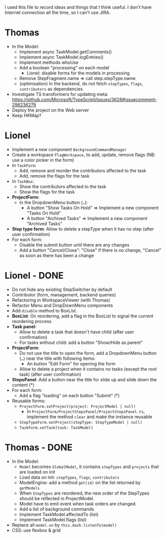 I used this file to record ideas and things that I think useful. I don't have Internet connection all
the time, so I can't use JIRA.

# Thomas

- In the Model:
  - Implement async TaskModel.getComments()
  - Implement async TaskModel.logEntries()
  - Implement methods whoUse
  - Add a boolean "processing" on each model
    - Lionel: disable forms for the models in processing
  - Remove StepFragment.name => call step.stepType.name
  - (optimisation) In the backend, do not fetch `stepTypes`, `flags`, `contributors` as dependencies
- Investigate TS transformers for updating meta: https://github.com/Microsoft/TypeScript/issues/3628#issuecomment-298236279
- Deploy the project on the Web server
- Keep HKMap?

# Lionel
- Implement a new component `BackgroundCommandManager`
- Create a workspace `FlagWorkspace`, to add, update, remove flags (NB: use a color picker in the form)
- In `TaskForm`:
  - Add, remove and reorder the contributors affected to the task
  - Add, remove the flags for the task
- In `TaskBox`:
  - Show the contributors affected to the task
  - Show the flags for the task
- **ProjectForm**:
  - In the DropdownMenu button (`…`):
    - A button "Show Tasks On Hold" => Implement a new component "Tasks On Hold"
    - A button "Archived Tasks" => Implement a new component "Archived Tasks"
- **Step type form**: Allow to delete a stepType when it has no step (after user confirmation)
- For each form:
  - Disable the submit button until there are any changes
  - Add a button "Cancel/Close": "Close" if there is no change, "Cancel" as soon as there has been a change

# Lionel - DONE
- Do not hide any existing StepSwitcher by default
- Contributor (form, management, backend queries)
- Refactoring in WorkspaceViewer (with Thomas)
- Refactor Menu and DropDownMenu components
- Add `disable` method to BoxList.
- **BoxList**: On reordering, add a flag in the BoxList to signal the current reordering process
- **Task panel**:
  - Allow to delete a task that doesn't have child (after user confirmation)
  - For tasks without child: add a button "Show/Hide as parent"
- **ProjectForm**:
  - Do not use the title to open the form, add a DropdownMenu button (`…`) near the title with following items:
    - An button "Edit Form" for opening the form
  - Allow to delete a project when it contains no tasks (except the root task) (after user confirmation)
- **StepsPanel**: Add a button near the title for slide up and slide down the content (*)
- For each form:
  - Add a flag "loading" on each button "Submit" (*)
- Reusable forms:
  - `ProjectForm.setProject(project: ProjectModel | null)`
    - In `ProjectForm/ProjectStepsPanel/ProjectStepsPanel.ts`, implement the method `clear` and make the instance reusable
  - `StepTypeForm.setProject(stepType: StepTypeModel | null)`
  - `TaskForm.setTask(task: TaskModel)`

# Thomas - DONE

- In the Model:
  - `Model` becomes `GlobalModel`, it contains `stepTypes` and `projects` that are loaded on init
  - Load data on init: `stepTypes`, `flags`, `contributors`
  - ModelEngine: add a method `get(id)` on the list returned by `getModels`
  - When `StepTypes` are reordered, the new order of the StepTypes should be reflected in ProjectModel.
  - Model have to emit event when task orders are changed.
  - Add a list of background commands
  - Implement TaskModel.affectedTo (list)
  - Implement TaskModel.flags (list)
- Replace all `model.on` by `this.dash.listenTo(model)`
- CSS: use flexbox & grid
